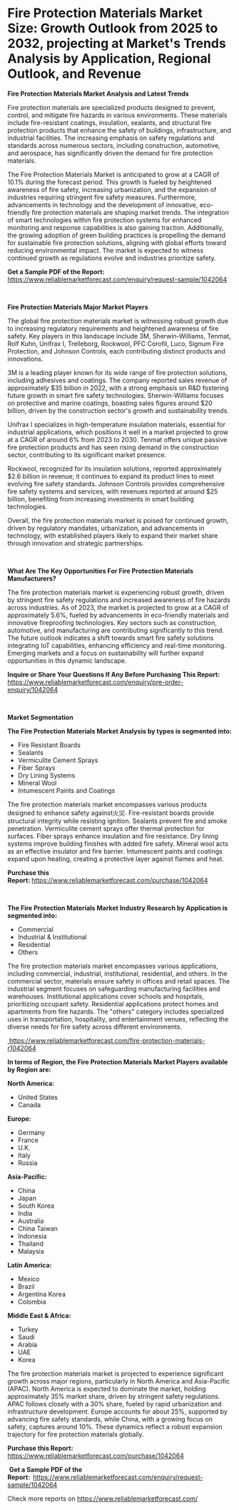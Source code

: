 <p><h1>Fire Protection Materials Market Size: Growth Outlook from 2025 to 2032, projecting at Market's Trends Analysis by Application, Regional Outlook, and Revenue</h1></p><p><strong>Fire Protection Materials Market Analysis and Latest Trends</strong></p>
<p><p>Fire protection materials are specialized products designed to prevent, control, and mitigate fire hazards in various environments. These materials include fire-resistant coatings, insulation, sealants, and structural fire protection products that enhance the safety of buildings, infrastructure, and industrial facilities. The increasing emphasis on safety regulations and standards across numerous sectors, including construction, automotive, and aerospace, has significantly driven the demand for fire protection materials.</p><p>The Fire Protection Materials Market is anticipated to grow at a CAGR of 10.1% during the forecast period. This growth is fueled by heightened awareness of fire safety, increasing urbanization, and the expansion of industries requiring stringent fire safety measures. Furthermore, advancements in technology and the development of innovative, eco-friendly fire protection materials are shaping market trends. The integration of smart technologies within fire protection systems for enhanced monitoring and response capabilities is also gaining traction. Additionally, the growing adoption of green building practices is propelling the demand for sustainable fire protection solutions, aligning with global efforts toward reducing environmental impact. The market is expected to witness continued growth as regulations evolve and industries prioritize safety.</p></p>
<p><strong>Get a Sample PDF of the Report:&nbsp;</strong> <a href="https://www.reliablemarketforecast.com/enquiry/request-sample/1042064?utm_campaign=3049&utm_medium=2&utm_source=Github&utm_content=ia&utm_term=02042025&utm_id=fire-protection-materials">https://www.reliablemarketforecast.com/enquiry/request-sample/1042064</a></p>
<p>&nbsp;</p>
<p><strong>Fire Protection Materials Major Market Players</strong></p>
<p><p>The global fire protection materials market is witnessing robust growth due to increasing regulatory requirements and heightened awareness of fire safety. Key players in this landscape include 3M, Sherwin-Williams, Tenmat, Rolf Kuhn, Unifrax I, Trelleborg, Rockwool, PFC Corofil, Luco, Signum Fire Protection, and Johnson Controls, each contributing distinct products and innovations.</p><p>3M is a leading player known for its wide range of fire protection solutions, including adhesives and coatings. The company reported sales revenue of approximately $35 billion in 2022, with a strong emphasis on R&D fostering future growth in smart fire safety technologies. Sherwin-Williams focuses on protective and marine coatings, boasting sales figures around $20 billion, driven by the construction sector's growth and sustainability trends.</p><p>Unifrax I specializes in high-temperature insulation materials, essential for industrial applications, which positions it well in a market projected to grow at a CAGR of around 6% from 2023 to 2030. Tenmat offers unique passive fire protection products and has seen rising demand in the construction sector, contributing to its significant market presence.</p><p>Rockwool, recognized for its insulation solutions, reported approximately $2.6 billion in revenue; it continues to expand its product lines to meet evolving fire safety standards. Johnson Controls provides comprehensive fire safety systems and services, with revenues reported at around $25 billion, benefiting from increasing investments in smart building technologies.</p><p>Overall, the fire protection materials market is poised for continued growth, driven by regulatory mandates, urbanization, and advancements in technology, with established players likely to expand their market share through innovation and strategic partnerships.</p></p>
<p>&nbsp;</p>
<p><strong>What Are The Key Opportunities For Fire Protection Materials Manufacturers?</strong></p>
<p><p>The fire protection materials market is experiencing robust growth, driven by stringent fire safety regulations and increased awareness of fire hazards across industries. As of 2023, the market is projected to grow at a CAGR of approximately 5.6%, fueled by advancements in eco-friendly materials and innovative fireproofing technologies. Key sectors such as construction, automotive, and manufacturing are contributing significantly to this trend. The future outlook indicates a shift towards smart fire safety solutions integrating IoT capabilities, enhancing efficiency and real-time monitoring. Emerging markets and a focus on sustainability will further expand opportunities in this dynamic landscape.</p></p>
<p><strong>Inquire or Share Your Questions If Any Before Purchasing This Report:</strong> <a href="https://www.reliablemarketforecast.com/enquiry/pre-order-enquiry/1042064?utm_campaign=3049&utm_medium=2&utm_source=Github&utm_content=ia&utm_term=02042025&utm_id=fire-protection-materials">https://www.reliablemarketforecast.com/enquiry/pre-order-enquiry/1042064</a></p>
<p>&nbsp;</p>
<p><strong>Market Segmentation</strong></p>
<p><strong>The Fire Protection Materials Market Analysis by types is segmented into:</strong></p>
<p><ul><li>Fire Resistant Boards</li><li>Sealants</li><li>Vermiculite Cement Sprays</li><li>Fiber Sprays</li><li>Dry Lining Systems</li><li>Mineral Wool</li><li>Intumescent Paints and Coatings</li></ul></p>
<p><p>The fire protection materials market encompasses various products designed to enhance safety against火災. Fire-resistant boards provide structural integrity while resisting ignition. Sealants prevent fire and smoke penetration. Vermiculite cement sprays offer thermal protection for surfaces. Fiber sprays enhance insulation and fire resistance. Dry lining systems improve building finishes with added fire safety. Mineral wool acts as an effective insulator and fire barrier. Intumescent paints and coatings expand upon heating, creating a protective layer against flames and heat.</p></p>
<p><strong>Purchase this Report:&nbsp;</strong><a href="https://www.reliablemarketforecast.com/purchase/1042064?utm_campaign=3049&utm_medium=2&utm_source=Github&utm_content=ia&utm_term=02042025&utm_id=fire-protection-materials">https://www.reliablemarketforecast.com/purchase/1042064</a></p>
<p>&nbsp;</p>
<p><strong>The Fire Protection Materials Market Industry Research by Application is segmented into:</strong></p>
<p><ul><li>Commercial</li><li>Industrial & Institutional</li><li>Residential</li><li>Others</li></ul></p>
<p><p>The fire protection materials market encompasses various applications, including commercial, industrial, institutional, residential, and others. In the commercial sector, materials ensure safety in offices and retail spaces. The industrial segment focuses on safeguarding manufacturing facilities and warehouses. Institutional applications cover schools and hospitals, prioritizing occupant safety. Residential applications protect homes and apartments from fire hazards. The "others" category includes specialized uses in transportation, hospitality, and entertainment venues, reflecting the diverse needs for fire safety across different environments.</p></p>
<p><a href="https://www.reliablemarketforecast.com/fire-protection-materials-r1042064?utm_campaign=3049&utm_medium=2&utm_source=Github&utm_content=ia&utm_term=02042025&utm_id=fire-protection-materials">&nbsp;https://www.reliablemarketforecast.com/fire-protection-materials-r1042064</a></p>
<p><strong>In terms of Region, the Fire Protection Materials Market Players available by Region are:</strong></p>
<p>
    <p> <strong> North America: </strong>
        <ul>
            <li>United States</li>
            <li>Canada</li>
        </ul>
        </p> 
    <p> <strong> Europe: </strong>
        <ul>
            <li>Germany</li>
            <li>France</li>
            <li>U.K.</li>
            <li>Italy</li>
            <li>Russia</li>
        </ul>
        </p> 
    <p> <strong> Asia-Pacific: </strong>
        <ul>
            <li>China</li>
            <li>Japan</li>
            <li>South Korea</li>
            <li>India</li>
            <li>Australia</li>
            <li>China Taiwan</li>
            <li>Indonesia</li>
            <li>Thailand</li>
            <li>Malaysia</li>
        </ul>
        </p> 
    <p> <strong> Latin America: </strong>
        <ul>
            <li>Mexico</li>
            <li>Brazil</li>
            <li>Argentina Korea</li>
            <li>Colombia</li>
        </ul>
        </p> 
    <p> <strong> Middle East & Africa: </strong>
        <ul>
            <li>Turkey</li>
            <li>Saudi</li>
            <li>Arabia</li>
            <li>UAE</li>
            <li>Korea</li>
        </ul>
    </p>
    </p>
<p><p>The fire protection materials market is projected to experience significant growth across major regions, particularly in North America and Asia-Pacific (APAC). North America is expected to dominate the market, holding approximately 35% market share, driven by stringent safety regulations. APAC follows closely with a 30% share, fueled by rapid urbanization and infrastructure development. Europe accounts for about 25%, supported by advancing fire safety standards, while China, with a growing focus on safety, captures around 10%. These dynamics reflect a robust expansion trajectory for fire protection materials globally.</p></p>
<p><strong>Purchase this Report: </strong><a href="https://www.reliablemarketforecast.com/purchase/1042064?utm_campaign=3049&utm_medium=2&utm_source=Github&utm_content=ia&utm_term=02042025&utm_id=fire-protection-materials">https://www.reliablemarketforecast.com/purchase/1042064</a></p>
<p>&nbsp;<strong>Get a Sample PDF of the Report:&nbsp;&nbsp;</strong><a href="https://www.reliablemarketforecast.com/enquiry/request-sample/1042064?utm_campaign=3049&utm_medium=2&utm_source=Github&utm_content=ia&utm_term=02042025&utm_id=fire-protection-materials">https://www.reliablemarketforecast.com/enquiry/request-sample/1042064</a></p>
<p><strong></strong></p>
<p>Check more reports on <a href="https://www.reliablemarketforecast.com/?utm_campaign=3049&utm_medium=2&utm_source=Github&utm_content=ia&utm_term=02042025&utm_id=fire-protection-materials">https://www.reliablemarketforecast.com/</a></p>